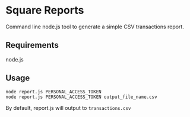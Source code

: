 Square Reports
==============

Command line node.js tool to generate a simple CSV transactions report.

Requirements
------------
node.js

Usage
-----

```
node report.js PERSONAL_ACCESS_TOKEN
node report.js PERSONAL_ACCESS_TOKEN output_file_name.csv
```

By default, report.js will output to `transactions.csv`
